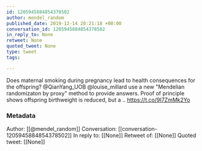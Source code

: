 ```yaml
---
id: 1205945884854378502
author: mendel_random
published_date: 2019-12-14 20:21:18 +00:00
conversation_id: 1205945884854378502
in_reply_to: None
retweet: None
quoted_tweet: None
type: tweet
tags:

---
```


Does maternal smoking during pregnancy lead to health consequences for the offspring? @QianYang_UOB @louise_millard use a new "Mendelian randomizaton by proxy" method to provide answers. Proof of principle shows offspring birthweight is reduced, but a .. https://t.co/9I7ZmMk2Yo

### Metadata

Author: [[@mendel_random]]
Conversation: [[conversation-1205945884854378502]]
In reply to: [[None]]
Retweet of: [[None]]
Quoted tweet: [[None]]
